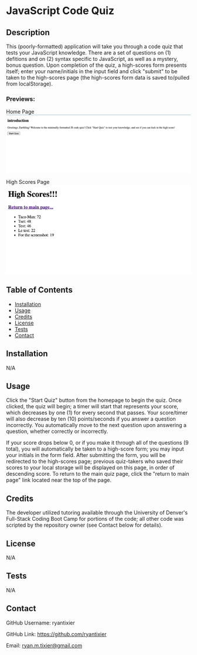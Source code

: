 # JavaScript Code Quiz

## Description

This (poorly-formatted) application will take you through a code quiz that tests your JavaScript knowledge. There are a set of questions on (1) defitions and on (2) syntax specific to JavaScript, as well as a mystery, bonus question. Upon completion of the quiz, a high-scores form presents itself; enter your name/initials in the input field and click "submit" to be taken to the high-scores page (the high-scores form data is saved to/pulled from localStorage).

### Previews:

Home Page
![Screenshot of Home Page](./assets/screenshots/Screenshot%20of%20Home%20Page.png)

High Scores Page
![Screenshot of High Scores Page](./assets/screenshots/Screenshot%20of%20High%20Scores%20Page.png)

## Table of Contents

- [Installation](#installation)
- [Usage](#usage)
- [Credits](#credits)
- [License](#license)
- [Tests](#tests)
- [Contact](#contact)

## Installation

N/A

## Usage

Click the "Start Quiz" button from the homepage to begin the quiz. Once clicked, the quiz will begin; a timer will start that represents your score, which decreases by one (1) for every second that passes. Your score/timer will also decrease by ten (10) points/seconds if you answer a question incorrectly. You automatically move to the next question upon answering a question, whether correctly or incorrectly.

If your score drops below 0, or if you make it through all of the questions (9 total), you will automatically be taken to a high-score form; you may input your initials in the form field. After submitting the form, you will be redirected to the high-scores page; previous quiz-takers who saved their scores to your local storage will be displayed on this page, in order of descending score. To return to the main quiz page, click the "return to main page" link located near the top of the page.

## Credits

The developer utilized tutoring available through the University of Denver's Full-Stack Coding Boot Camp for portions of the code; all other code was scripted by the repository owner (see Contact below for details).

## License

N/A

## Tests

N/A

## Contact

GitHub Username: ryantixier

GitHub Link: https://github.com/ryantixier

Email: ryan.m.tixier@gmail.com
